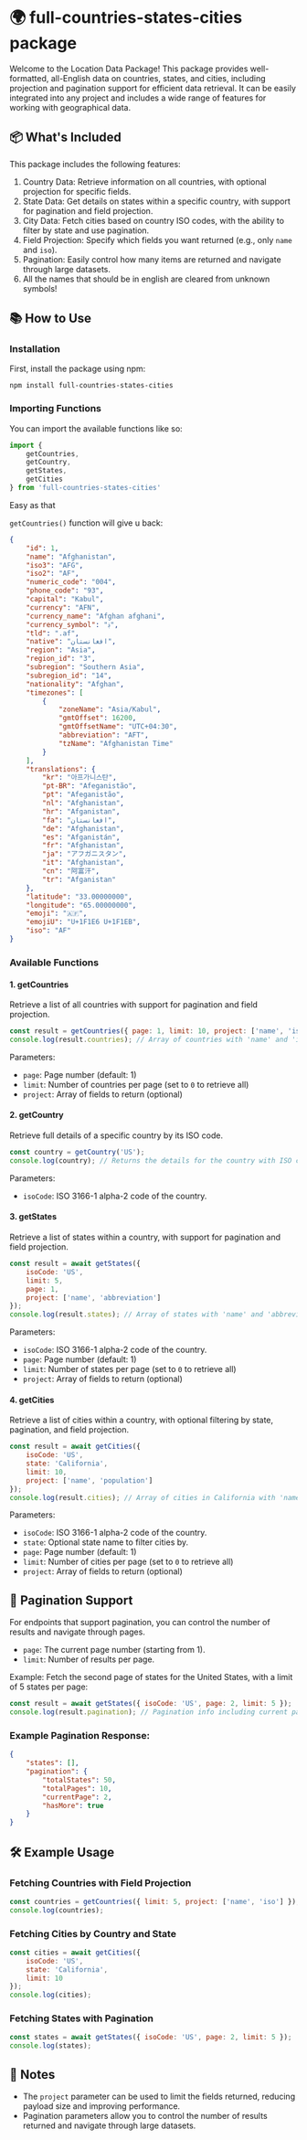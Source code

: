 # 🌍 full-countries-states-cities package

Welcome to the Location Data Package! This package provides well-formatted,
all-English data on countries,
states, and cities, including projection and pagination support for efficient
data retrieval.
It can be easily integrated into any project and includes a wide range of
features for working with geographical data.

## 📦 What's Included

This package includes the following features:

1. Country Data: Retrieve information on all countries, with optional projection
   for specific fields.
2. State Data: Get details on states within a specific country, with support for
   pagination and field projection.
3. City Data: Fetch cities based on country ISO codes, with the ability to
   filter by state and use pagination.
4. Field Projection: Specify which fields you want returned (e.g., only `name`
   and `iso`).
5. Pagination: Easily control how many items are returned and navigate through
   large datasets.
6. All the names that should be in english are cleared from unknown symbols!

## 📚 How to Use

### Installation

First, install the package using npm:

`npm install full-countries-states-cities`

### Importing Functions

You can import the available functions like so:

```javascript
import {
    getCountries,
    getCountry,
    getStates,
    getCities
} from 'full-countries-states-cities'
```

Easy as that

```getCountries()``` function will give u back:

```json
{
    "id": 1,
    "name": "Afghanistan",
    "iso3": "AFG",
    "iso2": "AF",
    "numeric_code": "004",
    "phone_code": "93",
    "capital": "Kabul",
    "currency": "AFN",
    "currency_name": "Afghan afghani",
    "currency_symbol": "؋",
    "tld": ".af",
    "native": "افغانستان",
    "region": "Asia",
    "region_id": "3",
    "subregion": "Southern Asia",
    "subregion_id": "14",
    "nationality": "Afghan",
    "timezones": [
        {
            "zoneName": "Asia/Kabul",
            "gmtOffset": 16200,
            "gmtOffsetName": "UTC+04:30",
            "abbreviation": "AFT",
            "tzName": "Afghanistan Time"
        }
    ],
    "translations": {
        "kr": "아프가니스탄",
        "pt-BR": "Afeganistão",
        "pt": "Afeganistão",
        "nl": "Afghanistan",
        "hr": "Afganistan",
        "fa": "افغانستان",
        "de": "Afghanistan",
        "es": "Afganistán",
        "fr": "Afghanistan",
        "ja": "アフガニスタン",
        "it": "Afghanistan",
        "cn": "阿富汗",
        "tr": "Afganistan"
    },
    "latitude": "33.00000000",
    "longitude": "65.00000000",
    "emoji": "🇦🇫",
    "emojiU": "U+1F1E6 U+1F1EB",
    "iso": "AF"
}
```

### Available Functions

#### 1. getCountries

Retrieve a list of all countries with support for pagination and field
projection.

```javascript
const result = getCountries({ page: 1, limit: 10, project: ['name', 'iso'] });
console.log(result.countries); // Array of countries with 'name' and 'iso' fields
```

Parameters:

- `page`: Page number (default: 1)
- `limit`: Number of countries per page (set to `0` to retrieve all)
- `project`: Array of fields to return (optional)

#### 2. getCountry

Retrieve full details of a specific country by its ISO code.

```javascript
const country = getCountry('US');
console.log(country); // Returns the details for the country with ISO code 'US'
```

Parameters:

- `isoCode`: ISO 3166-1 alpha-2 code of the country.

#### 3. getStates

Retrieve a list of states within a country, with support for pagination and
field projection.

```javascript
const result = await getStates({
    isoCode: 'US',
    limit: 5,
    page: 1,
    project: ['name', 'abbreviation']
});
console.log(result.states); // Array of states with 'name' and 'abbreviation' fields
```

Parameters:

- `isoCode`: ISO 3166-1 alpha-2 code of the country.
- `page`: Page number (default: 1)
- `limit`: Number of states per page (set to `0` to retrieve all)
- `project`: Array of fields to return (optional)

#### 4. getCities

Retrieve a list of cities within a country, with optional filtering by state,
pagination, and field projection.

```javascript
const result = await getCities({
    isoCode: 'US',
    state: 'California',
    limit: 10,
    project: ['name', 'population']
});
console.log(result.cities); // Array of cities in California with 'name' and 'population' fields
```

Parameters:

- `isoCode`: ISO 3166-1 alpha-2 code of the country.
- `state`: Optional state name to filter cities by.
- `page`: Page number (default: 1)
- `limit`: Number of cities per page (set to `0` to retrieve all)
- `project`: Array of fields to return (optional)

## 🔄 Pagination Support

For endpoints that support pagination, you can control the number of results and
navigate through pages.

- `page`: The current page number (starting from 1).
- `limit`: Number of results per page.

Example: Fetch the second page of states for the United States, with a limit of
5 states per page:

```javascript
const result = await getStates({ isoCode: 'US', page: 2, limit: 5 });
console.log(result.pagination); // Pagination info including current page, total pages, etc.
```

### Example Pagination Response:

```json
{
    "states": [],
    "pagination": {
        "totalStates": 50,
        "totalPages": 10,
        "currentPage": 2,
        "hasMore": true
    }
}
```

## 🛠️ Example Usage

### Fetching Countries with Field Projection

```javascript
const countries = getCountries({ limit: 5, project: ['name', 'iso'] });
console.log(countries);
```

### Fetching Cities by Country and State

```javascript
const cities = await getCities({
    isoCode: 'US',
    state: 'California',
    limit: 10
});
console.log(cities);
```

### Fetching States with Pagination

```javascript
const states = await getStates({ isoCode: 'US', page: 2, limit: 5 });
console.log(states);
```

## 📝 Notes

- The `project` parameter can be used to limit the fields returned, reducing
  payload size and improving performance.
- Pagination parameters allow you to control the number of results returned and
  navigate through large datasets.
